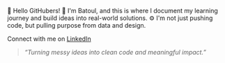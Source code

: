👋 Hello GitHubers! 
👀 I'm Batoul, and this is where I document my learning journey and build ideas into real-world solutions.
⚙️ I'm not just pushing code, but pulling purpose from data and design.

 Connect with me on [LinkedIn](https://linkedin.com/in/batoul-hamieh)

> _“Turning messy ideas into clean code and meaningful impact.”_
